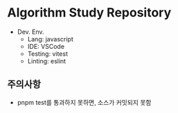 # Algorithm Study Repository

- Dev. Env.
  - Lang: javascript
  - IDE: VSCode
  - Testing: vitest
  - Linting: eslint

## 주의사항

- pnpm test를 통과하지 못하면, 소스가 커밋되지 못함
